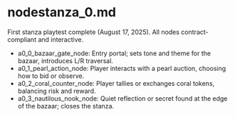 # nodestanza_0.md

First stanza playtest complete (August 17, 2025). All nodes contract-compliant and interactive.

- a0_0_bazaar_gate_node: Entry portal; sets tone and theme for the bazaar, introduces L/R traversal.
- a0_1_pearl_action_node: Player interacts with a pearl auction, choosing how to bid or observe.
- a0_2_coral_counter_node: Player tallies or exchanges coral tokens, balancing risk and reward.
- a0_3_nautilous_nook_node: Quiet reflection or secret found at the edge of the bazaar; closes the stanza.
